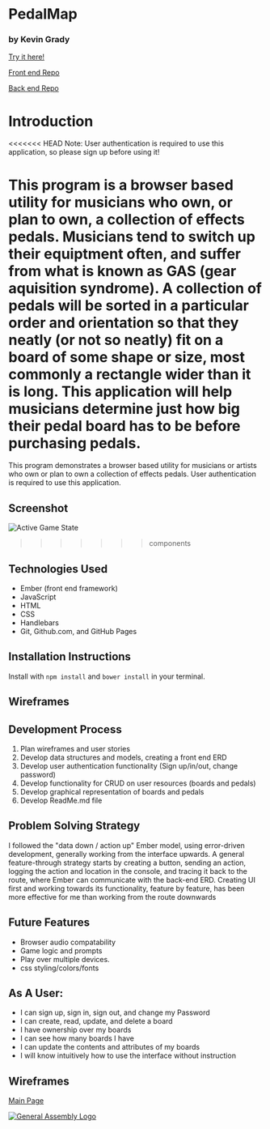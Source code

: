 # PedalMap
### by Kevin Grady


[Try it here!](https://kmg1434.github.io/pedalmap-fron)

[Front end Repo](https://github.com/kmg1434/ear-training-front-end)

[Back end Repo](https://github.com/kmg1434/ear-training-back-end)

# Introduction

<<<<<<< HEAD
Note: User authentication is required to use this application, so please sign up
 before using it!

This program is a browser based utility for musicians who own, or plan to own,
a collection of effects pedals. Musicians tend to switch up their equiptment
often, and suffer from what is known as GAS (gear aquisition syndrome). A
collection of pedals will be sorted in a particular order and orientation so
that they neatly (or not so neatly) fit on a board of some shape or size, most
commonly a rectangle wider than it is long. This application will help
musicians determine just how big their pedal board has to be before purchasing
pedals.
=======
This program demonstrates a browser based utility for musicians or artists who own or plan to own a collection of effects pedals. User authentication is required to use this application.

## Screenshot
![Active Game State](http://i.imgur.com/m6CeQxJ.png)
>>>>>>> components

## Technologies Used

- Ember (front end framework)
- JavaScript
- HTML
- CSS
- Handlebars
- Git, Github.com, and GitHub Pages

## Installation Instructions

Install with `npm install` and `bower install` in your terminal.

## Wireframes

## Development Process

1. Plan wireframes and user stories
2. Develop data structures and models, creating a front end ERD
3. Develop user authentication functionality (Sign up/in/out, change password)
4. Develop functionality for CRUD on user resources (boards and pedals)
5. Develop graphical representation of boards and pedals
7. Develop ReadMe.md file

## Problem Solving Strategy

I followed the "data down / action up" Ember model, using error-driven
development, generally working from the interface upwards. A general
feature-through strategy starts by creating a button, sending an action,
logging the action and location in the console, and tracing it back to the
route, where Ember can communicate with the back-end ERD. Creating UI
first and working towards its functionality, feature by feature, has been more
effective for me than working from the route downwards

## Future Features

- Browser audio compatability
- Game logic and prompts
- Play over multiple devices.
- css styling/colors/fonts

## As A User:

- I can sign up, sign in, sign out, and change my Password
- I can create, read, update, and delete a board
- I have ownership over my boards
- I can see how many boards I have
- I can update the contents and attributes of my boards
- I will know intuitively how to use the interface without instruction

## Wireframes

[Main Page](./full-stack-wireframe.png)

[![General Assembly Logo](https://camo.githubusercontent.com/1a91b05b8f4d44b5bbfb83abac2b0996d8e26c92/687474703a2f2f692e696d6775722e636f6d2f6b6538555354712e706e67)](https://generalassemb.ly/education/web-development-immersive)
